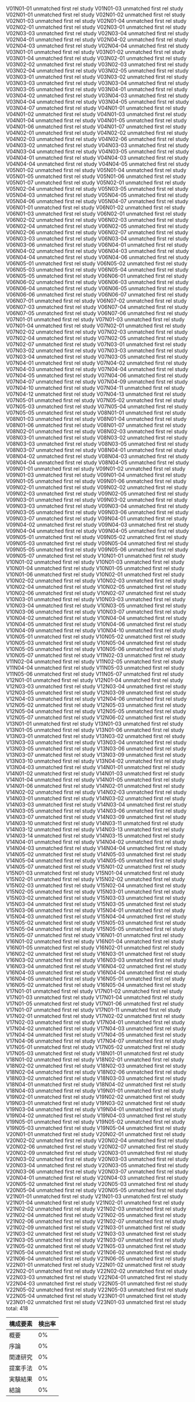 V01N01-01 unmatched first rel study
V01N01-03 unmatched first rel study
V02N01-01 unmatched first rel study
V02N01-02 unmatched first rel study
V02N01-03 unmatched first rel study
V02N01-04 unmatched first rel study
V02N02-01 unmatched first rel study
V02N03-01 unmatched first rel study
V02N03-03 unmatched first rel study
V02N03-04 unmatched first rel study
V02N04-01 unmatched first rel study
V02N04-02 unmatched first rel study
V02N04-03 unmatched first rel study
V02N04-04 unmatched first rel study
V03N01-01 unmatched first rel study
V03N01-02 unmatched first rel study
V03N01-04 unmatched first rel study
V03N02-01 unmatched first rel study
V03N02-02 unmatched first rel study
V03N02-03 unmatched first rel study
V03N02-04 unmatched first rel study
V03N02-05 unmatched first rel study
V03N03-01 unmatched first rel study
V03N03-02 unmatched first rel study
V03N03-03 unmatched first rel study
V03N03-04 unmatched first rel study
V03N03-05 unmatched first rel study
V03N04-01 unmatched first rel study
V03N04-02 unmatched first rel study
V03N04-03 unmatched first rel study
V03N04-04 unmatched first rel study
V03N04-05 unmatched first rel study
V03N04-07 unmatched first rel study
V04N01-01 unmatched first rel study
V04N01-02 unmatched first rel study
V04N01-03 unmatched first rel study
V04N01-04 unmatched first rel study
V04N01-05 unmatched first rel study
V04N01-06 unmatched first rel study
V04N01-07 unmatched first rel study
V04N02-01 unmatched first rel study
V04N02-02 unmatched first rel study
V04N02-03 unmatched first rel study
V04N02-06 unmatched first rel study
V04N03-02 unmatched first rel study
V04N03-03 unmatched first rel study
V04N03-04 unmatched first rel study
V04N03-05 unmatched first rel study
V04N04-01 unmatched first rel study
V04N04-03 unmatched first rel study
V04N04-04 unmatched first rel study
V04N04-05 unmatched first rel study
V05N01-02 unmatched first rel study
V05N01-04 unmatched first rel study
V05N01-05 unmatched first rel study
V05N01-06 unmatched first rel study
V05N01-07 unmatched first rel study
V05N02-01 unmatched first rel study
V05N02-04 unmatched first rel study
V05N03-05 unmatched first rel study
V05N04-03 unmatched first rel study
V05N04-05 unmatched first rel study
V05N04-06 unmatched first rel study
V05N04-07 unmatched first rel study
V06N01-01 unmatched first rel study
V06N01-02 unmatched first rel study
V06N01-03 unmatched first rel study
V06N02-01 unmatched first rel study
V06N02-02 unmatched first rel study
V06N02-03 unmatched first rel study
V06N02-04 unmatched first rel study
V06N02-05 unmatched first rel study
V06N02-06 unmatched first rel study
V06N02-07 unmatched first rel study
V06N03-03 unmatched first rel study
V06N03-04 unmatched first rel study
V06N03-06 unmatched first rel study
V06N04-01 unmatched first rel study
V06N04-02 unmatched first rel study
V06N04-03 unmatched first rel study
V06N04-04 unmatched first rel study
V06N04-06 unmatched first rel study
V06N05-01 unmatched first rel study
V06N05-02 unmatched first rel study
V06N05-03 unmatched first rel study
V06N05-04 unmatched first rel study
V06N05-05 unmatched first rel study
V06N06-01 unmatched first rel study
V06N06-02 unmatched first rel study
V06N06-03 unmatched first rel study
V06N06-04 unmatched first rel study
V06N06-05 unmatched first rel study
V06N06-06 unmatched first rel study
V06N06-07 unmatched first rel study
V06N07-01 unmatched first rel study
V06N07-02 unmatched first rel study
V06N07-03 unmatched first rel study
V06N07-04 unmatched first rel study
V06N07-05 unmatched first rel study
V06N07-06 unmatched first rel study
V07N01-01 unmatched first rel study
V07N01-03 unmatched first rel study
V07N01-04 unmatched first rel study
V07N02-01 unmatched first rel study
V07N02-02 unmatched first rel study
V07N02-03 unmatched first rel study
V07N02-04 unmatched first rel study
V07N02-05 unmatched first rel study
V07N02-07 unmatched first rel study
V07N03-01 unmatched first rel study
V07N03-02 unmatched first rel study
V07N03-03 unmatched first rel study
V07N03-04 unmatched first rel study
V07N03-05 unmatched first rel study
V07N04-01 unmatched first rel study
V07N04-02 unmatched first rel study
V07N04-03 unmatched first rel study
V07N04-04 unmatched first rel study
V07N04-05 unmatched first rel study
V07N04-06 unmatched first rel study
V07N04-07 unmatched first rel study
V07N04-09 unmatched first rel study
V07N04-10 unmatched first rel study
V07N04-11 unmatched first rel study
V07N04-12 unmatched first rel study
V07N04-13 unmatched first rel study
V07N05-01 unmatched first rel study
V07N05-02 unmatched first rel study
V07N05-03 unmatched first rel study
V07N05-04 unmatched first rel study
V07N05-05 unmatched first rel study
V08N01-01 unmatched first rel study
V08N01-03 unmatched first rel study
V08N01-04 unmatched first rel study
V08N01-06 unmatched first rel study
V08N01-07 unmatched first rel study
V08N02-01 unmatched first rel study
V08N02-03 unmatched first rel study
V08N03-01 unmatched first rel study
V08N03-02 unmatched first rel study
V08N03-03 unmatched first rel study
V08N03-05 unmatched first rel study
V08N03-07 unmatched first rel study
V08N04-01 unmatched first rel study
V08N04-02 unmatched first rel study
V08N04-03 unmatched first rel study
V08N04-04 unmatched first rel study
V08N04-05 unmatched first rel study
V09N01-01 unmatched first rel study
V09N01-02 unmatched first rel study
V09N01-03 unmatched first rel study
V09N01-04 unmatched first rel study
V09N01-05 unmatched first rel study
V09N01-06 unmatched first rel study
V09N02-01 unmatched first rel study
V09N02-02 unmatched first rel study
V09N02-03 unmatched first rel study
V09N02-05 unmatched first rel study
V09N03-01 unmatched first rel study
V09N03-02 unmatched first rel study
V09N03-03 unmatched first rel study
V09N03-04 unmatched first rel study
V09N03-05 unmatched first rel study
V09N03-06 unmatched first rel study
V09N03-07 unmatched first rel study
V09N04-01 unmatched first rel study
V09N04-02 unmatched first rel study
V09N04-03 unmatched first rel study
V09N04-04 unmatched first rel study
V09N04-05 unmatched first rel study
V09N05-01 unmatched first rel study
V09N05-02 unmatched first rel study
V09N05-03 unmatched first rel study
V09N05-04 unmatched first rel study
V09N05-05 unmatched first rel study
V09N05-06 unmatched first rel study
V09N05-07 unmatched first rel study
V10N01-01 unmatched first rel study
V10N01-02 unmatched first rel study
V10N01-03 unmatched first rel study
V10N01-04 unmatched first rel study
V10N01-05 unmatched first rel study
V10N01-06 unmatched first rel study
V10N02-01 unmatched first rel study
V10N02-02 unmatched first rel study
V10N02-03 unmatched first rel study
V10N02-04 unmatched first rel study
V10N02-05 unmatched first rel study
V10N02-06 unmatched first rel study
V10N02-07 unmatched first rel study
V10N03-01 unmatched first rel study
V10N03-03 unmatched first rel study
V10N03-04 unmatched first rel study
V10N03-05 unmatched first rel study
V10N03-06 unmatched first rel study
V10N03-07 unmatched first rel study
V10N04-02 unmatched first rel study
V10N04-04 unmatched first rel study
V10N04-05 unmatched first rel study
V10N04-06 unmatched first rel study
V10N04-09 unmatched first rel study
V10N04-10 unmatched first rel study
V10N05-01 unmatched first rel study
V10N05-02 unmatched first rel study
V10N05-03 unmatched first rel study
V10N05-04 unmatched first rel study
V10N05-05 unmatched first rel study
V10N05-06 unmatched first rel study
V10N05-07 unmatched first rel study
V11N02-03 unmatched first rel study
V11N02-04 unmatched first rel study
V11N02-05 unmatched first rel study
V11N04-04 unmatched first rel study
V11N05-03 unmatched first rel study
V11N05-06 unmatched first rel study
V11N05-07 unmatched first rel study
V12N01-01 unmatched first rel study
V12N01-04 unmatched first rel study
V12N03-03 unmatched first rel study
V12N03-04 unmatched first rel study
V12N03-05 unmatched first rel study
V12N03-09 unmatched first rel study
V12N04-03 unmatched first rel study
V12N04-06 unmatched first rel study
V12N05-02 unmatched first rel study
V12N05-03 unmatched first rel study
V12N05-04 unmatched first rel study
V12N05-05 unmatched first rel study
V12N05-07 unmatched first rel study
V12N06-02 unmatched first rel study
V13N01-01 unmatched first rel study
V13N01-03 unmatched first rel study
V13N01-05 unmatched first rel study
V13N01-06 unmatched first rel study
V13N03-01 unmatched first rel study
V13N03-02 unmatched first rel study
V13N03-03 unmatched first rel study
V13N03-04 unmatched first rel study
V13N03-05 unmatched first rel study
V13N03-06 unmatched first rel study
V13N03-07 unmatched first rel study
V13N03-09 unmatched first rel study
V13N03-10 unmatched first rel study
V13N04-02 unmatched first rel study
V13N04-03 unmatched first rel study
V14N01-01 unmatched first rel study
V14N01-02 unmatched first rel study
V14N01-03 unmatched first rel study
V14N01-04 unmatched first rel study
V14N01-05 unmatched first rel study
V14N01-06 unmatched first rel study
V14N02-01 unmatched first rel study
V14N02-02 unmatched first rel study
V14N02-03 unmatched first rel study
V14N03-01 unmatched first rel study
V14N03-02 unmatched first rel study
V14N03-03 unmatched first rel study
V14N03-04 unmatched first rel study
V14N03-05 unmatched first rel study
V14N03-06 unmatched first rel study
V14N03-07 unmatched first rel study
V14N03-09 unmatched first rel study
V14N03-10 unmatched first rel study
V14N03-11 unmatched first rel study
V14N03-12 unmatched first rel study
V14N03-13 unmatched first rel study
V14N03-14 unmatched first rel study
V14N03-15 unmatched first rel study
V14N04-01 unmatched first rel study
V14N04-02 unmatched first rel study
V14N04-03 unmatched first rel study
V14N04-04 unmatched first rel study
V14N05-02 unmatched first rel study
V14N05-03 unmatched first rel study
V14N05-04 unmatched first rel study
V14N05-05 unmatched first rel study
V14N05-07 unmatched first rel study
V15N01-02 unmatched first rel study
V15N01-03 unmatched first rel study
V15N01-04 unmatched first rel study
V15N02-01 unmatched first rel study
V15N02-02 unmatched first rel study
V15N02-03 unmatched first rel study
V15N02-04 unmatched first rel study
V15N02-05 unmatched first rel study
V15N03-01 unmatched first rel study
V15N03-02 unmatched first rel study
V15N03-03 unmatched first rel study
V15N03-04 unmatched first rel study
V15N03-05 unmatched first rel study
V15N03-06 unmatched first rel study
V15N04-01 unmatched first rel study
V15N04-03 unmatched first rel study
V15N04-04 unmatched first rel study
V15N05-02 unmatched first rel study
V15N05-03 unmatched first rel study
V15N05-04 unmatched first rel study
V15N05-05 unmatched first rel study
V15N05-07 unmatched first rel study
V16N01-01 unmatched first rel study
V16N01-02 unmatched first rel study
V16N01-04 unmatched first rel study
V16N01-05 unmatched first rel study
V16N02-01 unmatched first rel study
V16N02-02 unmatched first rel study
V16N03-01 unmatched first rel study
V16N03-02 unmatched first rel study
V16N03-03 unmatched first rel study
V16N03-04 unmatched first rel study
V16N04-02 unmatched first rel study
V16N04-03 unmatched first rel study
V16N04-04 unmatched first rel study
V16N04-05 unmatched first rel study
V16N05-01 unmatched first rel study
V16N05-02 unmatched first rel study
V16N05-04 unmatched first rel study
V17N01-01 unmatched first rel study
V17N01-02 unmatched first rel study
V17N01-03 unmatched first rel study
V17N01-04 unmatched first rel study
V17N01-05 unmatched first rel study
V17N01-06 unmatched first rel study
V17N01-07 unmatched first rel study
V17N01-11 unmatched first rel study
V17N02-01 unmatched first rel study
V17N02-02 unmatched first rel study
V17N02-03 unmatched first rel study
V17N04-01 unmatched first rel study
V17N04-02 unmatched first rel study
V17N04-03 unmatched first rel study
V17N04-04 unmatched first rel study
V17N04-05 unmatched first rel study
V17N04-06 unmatched first rel study
V17N04-07 unmatched first rel study
V17N05-01 unmatched first rel study
V17N05-02 unmatched first rel study
V17N05-03 unmatched first rel study
V18N01-01 unmatched first rel study
V18N01-02 unmatched first rel study
V18N02-01 unmatched first rel study
V18N02-02 unmatched first rel study
V18N02-03 unmatched first rel study
V18N02-04 unmatched first rel study
V18N02-06 unmatched first rel study
V18N03-02 unmatched first rel study
V18N03-03 unmatched first rel study
V18N04-01 unmatched first rel study
V18N04-02 unmatched first rel study
V18N04-03 unmatched first rel study
V19N01-01 unmatched first rel study
V19N02-01 unmatched first rel study
V19N02-02 unmatched first rel study
V19N03-01 unmatched first rel study
V19N03-02 unmatched first rel study
V19N03-04 unmatched first rel study
V19N04-01 unmatched first rel study
V19N04-02 unmatched first rel study
V19N04-03 unmatched first rel study
V19N05-01 unmatched first rel study
V19N05-02 unmatched first rel study
V19N05-03 unmatched first rel study
V19N05-04 unmatched first rel study
V20N01-01 unmatched first rel study
V20N02-01 unmatched first rel study
V20N02-02 unmatched first rel study
V20N02-04 unmatched first rel study
V20N02-06 unmatched first rel study
V20N02-07 unmatched first rel study
V20N02-09 unmatched first rel study
V20N03-01 unmatched first rel study
V20N03-02 unmatched first rel study
V20N03-03 unmatched first rel study
V20N03-04 unmatched first rel study
V20N03-05 unmatched first rel study
V20N03-06 unmatched first rel study
V20N03-07 unmatched first rel study
V20N04-01 unmatched first rel study
V20N04-03 unmatched first rel study
V20N05-02 unmatched first rel study
V20N05-03 unmatched first rel study
V20N05-04 unmatched first rel study
V20N05-05 unmatched first rel study
V21N01-01 unmatched first rel study
V21N01-03 unmatched first rel study
V21N01-04 unmatched first rel study
V21N02-01 unmatched first rel study
V21N02-02 unmatched first rel study
V21N02-03 unmatched first rel study
V21N02-04 unmatched first rel study
V21N02-05 unmatched first rel study
V21N02-06 unmatched first rel study
V21N02-07 unmatched first rel study
V21N02-09 unmatched first rel study
V21N03-01 unmatched first rel study
V21N03-02 unmatched first rel study
V21N03-03 unmatched first rel study
V21N03-05 unmatched first rel study
V21N03-07 unmatched first rel study
V21N05-02 unmatched first rel study
V21N05-03 unmatched first rel study
V21N05-04 unmatched first rel study
V21N06-02 unmatched first rel study
V21N06-04 unmatched first rel study
V21N06-05 unmatched first rel study
V22N01-01 unmatched first rel study
V22N01-02 unmatched first rel study
V22N02-01 unmatched first rel study
V22N02-02 unmatched first rel study
V22N03-03 unmatched first rel study
V22N04-01 unmatched first rel study
V22N04-03 unmatched first rel study
V22N05-01 unmatched first rel study
V22N05-02 unmatched first rel study
V22N05-03 unmatched first rel study
V22N05-04 unmatched first rel study
V23N01-01 unmatched first rel study
V23N01-02 unmatched first rel study
V23N01-03 unmatched first rel study
total: 418

構成要素 | 検出率
 --- | ---
概要 |  0%
序論 |  0%
関連研究 |   0%
提案手法 |  0%
実験結果 |  0%
結論 |  0%
